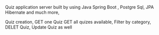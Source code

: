 Quiz application server built by using Java Spring Boot , Postgre Sql, JPA Hibernate and much more,

Quiz creation,
GET one Quiz
GET all quizes available, Filter by category,
DELET Quiz,
Update Quiz as well
